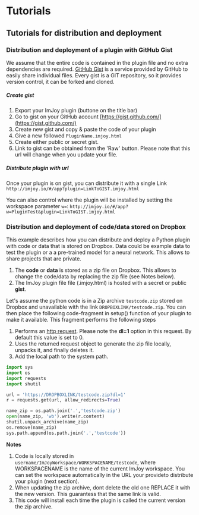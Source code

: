# Tutorials


## Tutorials for distribution and deployment

### Distribution and deployment of a plugin with GitHub Gist

We assume that the entire code is contained in the plugin file and no extra
dependencies are required. [GitHub Gist](https://gist.github.com/) is a service provided by GitHub  to easily share individual files. Every gist is a GIT repository, so it provides version control, it can be forked and cloned.

##### Create gist

1. Export your ImJoy plugin (buttone on the title bar)
1. Go to gist on your GitHub account [https://gist.github.com/](https://gist.github.com/)
1. Create new gist and copy & paste the code of your plugin
1. Give a new followed `PluginName.imjoy.html`
1. Create either public or secret gist.
1. Link to gist can be obtained from the 'Raw' button. Please note that this url
will change when you update your file.

##### Distribute plugin with url
Once your plugin is on gist, you can distribute it with a single Link
`http://imjoy.io/#/app?plugin=LinkToGIST.imjoy.html`

You can also control where the plugin will be installed by setting the
workspace parameter `w=`:
`http://imjoy.io/#/app?w=PluginTest&plugin=LinkToGIST.imjoy.html`

### Distribution and deployment of code/data stored on Dropbox
This example describes how you can distribute and deploy a Python plugin
with code or data that is stored on Dropbox. Data could be example data to test
the plugin or a a pre-trained model for a neural network. This allows to share projects that are private.

1. The **code** or **data** is stored as a zip file on Dropbox. This allows to change
the code/data by replacing the zip file (see Notes below).
2. The ImJoy plugin file file (.imjoy.html) is hosted with a secret or public **gist**.

Let's assume the python code is in a Zip archive `testcode.zip` stored on Dropbox and
unavailable with the link `DROPBOXLINK/testcode.zip`. You can then place the following code-fragment in setup() function of your plugin to make it available. This fragment performs the following steps

1. Performs an [http request](http://docs.python-requests.org). Please note the **dl=1** option in this request. By default this value is set to 0.
2. Uses the returned request object to generate the zip file locally, unpacks it, and finally deletes it.
3. Add the local path to the system path.

```Python
import sys
import os
import requests
import shutil

url = 'https://DROPBOXLINK/testcode.zip?dl=1'
r = requests.get(url, allow_redirects=True)

name_zip = os.path.join('.','testcode.zip')
open(name_zip, 'wb').write(r.content)
shutil.unpack_archive(name_zip)
os.remove(name_zip)
sys.path.append(os.path.join('.','testcode'))
```

**Notes**
1. Code is locally stored in `username/ImJoyWorkspace/WORKSPACENAME/testcode`, where WORKSPACENAME is the name of the current ImJoy workspace. You can set the workspace automatically in the URL your provideto distribute your plugin (next section).
2. When updating the zip archive, dont delete the old one REPLACE it with the new version. This guarantess that the same link is valid.
3. This code will install each time the plugin is called the current version the zip archive.
